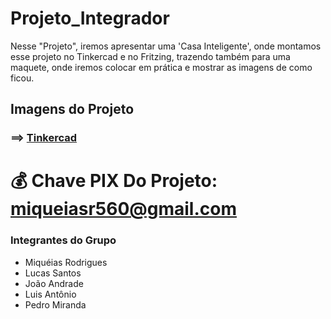 # Projeto_Integrador

Nesse "Projeto", iremos apresentar uma 'Casa Inteligente', onde montamos esse projeto no Tinkercad e no Fritzing, 
trazendo também para uma maquete, onde iremos colocar em prática e mostrar as imagens de como ficou.

## Imagens do Projeto

### ==> [Tinkercad](https://www.tinkercad.com/things/de9kGsg7j2y-projeto-integrador?sharecode=6dGtR3E91rheaCK97IYJfbZySucR63njPQWuCVsoSPg)

# 💰 Chave PIX Do Projeto: miqueiasr560@gmail.com

### Integrantes do Grupo 
* Miquéias Rodrigues
* Lucas Santos
* João Andrade
* Luis Antônio
* Pedro Miranda
